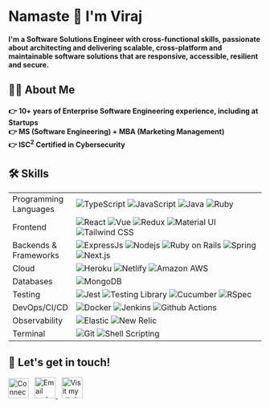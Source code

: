 # Namaste 🙏 I'm Viraj
<h4>I'm a Software Solutions Engineer with cross-functional skills, passionate about architecting and delivering scalable, cross-platform and maintainable software solutions that are responsive, accessible, resilient and secure.</h4>

## 👨‍💻 About Me
<h4>
  👉 10+ years of Enterprise Software Engineering experience, including at Startups
  <br>
  👉 MS (Software Engineering) + MBA (Marketing Management)
  <br>
  👉 ISC<sup>2</sup> Certified in Cybersecurity
</h4>

## 🛠️ Skills
<table>
  <tbody>
    <tr>
      <td>Programming<br>Languages</td>
      <td>
        <img alt="TypeScript" src="https://img.shields.io/badge/-TypeScript-007ACC?style=flat-square&logo=typescript&logoColor=white" />
        <img alt="JavaScript" src="https://img.shields.io/badge/JavaScript-323330?style=flat-square&logo=javascript&logoColor=F7DF1E" />
        <img alt="Java" src="https://img.shields.io/badge/Java-ED8B00?style=flat-square&logo=openjdk&logoColor=white" />
        <img alt="Ruby" src="https://img.shields.io/badge/Ruby-CC342D?style=flat-square&logo=ruby&logoColor=white" />
      </td>
    </tr>
    <tr>
      <td>Frontend</td>
      <td>
        <img alt="React" src="https://img.shields.io/badge/React-20232A?style=flat-square&logo=react&logoColor=61DAFB" />
        <img alt="Vue" src="https://img.shields.io/badge/Vue.js-35495E?style=flat-square&logo=vue.js&logoColor=61DAFB" />
        <img alt="Redux" src="https://img.shields.io/badge/-Redux-764ABC?style=flat-square&logo=redux&logoColor=white" />
        <img alt="Material UI" src="https://img.shields.io/badge/Material--UI-0081CB?style=flat-square&logo=material-ui&logoColor=white" />
        <img alt="Tailwind CSS" src="https://img.shields.io/badge/Tailwind_CSS-38B2AC?style=flat-square&logo=tailwind-css&logoColor=white" />
      </td>
    </tr>
    <tr>
      <td>Backends &<br>Frameworks</td>
      <td>
        <img alt="ExpressJs" src="https://img.shields.io/badge/Express.js-404D59?style=flat-square&logo=Express&logoColor=white" />
        <img alt="Nodejs" src="https://img.shields.io/badge/-Nodejs-43853d?style=flat-square&logo=Node.js&logoColor=white" />
        <img alt="Ruby on Rails" src="https://img.shields.io/badge/Ruby_on_Rails-CC0000?style=flat-square&logo=ruby-on-rails&logoColor=white" />
        <img alt="Spring" src="https://img.shields.io/badge/Spring-6DB33F?style=flat-square&logo=spring&logoColor=white" />
        <img alt="Next.js" src="https://img.shields.io/badge/Next-black?style=flat-square&logo=nextdotjs&logoColor=white" />
      </td>
    </tr>
    <tr>
      <td>Cloud</td>
      <td>
        <img alt="Heroku" src="https://img.shields.io/badge/-Heroku-430098?style=flat-square&logo=heroku&logoColor=white" />
        <img alt="Netlify" src="https://img.shields.io/badge/Netlify-00C7B7?style=flat-square&logo=netlify&logoColor=white" />
        <img alt="Amazon AWS" src="https://img.shields.io/badge/Amazon_AWS-232F3E?style=flat-square&logo=amazon-aws&logoColor=white" />
      </td>
    </tr>
    <tr>
      <td>Databases</td>
      <td>
        <img alt="MongoDB" src="https://img.shields.io/badge/-MongoDB-13aa52?style=flat-square&logo=mongodb&logoColor=white" />
        <img alt="" src="https://img.shields.io/badge/PostgreSQL-316192?style=flat-square&logo=postgresql&logoColor=white" />
        <img alt="" src="https://img.shields.io/badge/MySQL-4479A1?style=flat-square&logo=mysql&logoColor=white" />
      </td>
    </tr>
    <tr>
      <td>Testing</td>
      <td>
        <img alt="Jest" src="https://img.shields.io/badge/Jest-323330?style=flat-square&logo=Jest&logoColor=white" />
        <img alt="Testing Library" src="https://img.shields.io/badge/testing%20library-323330?style=flat-square&logo=testing-library&logoColor=white" />
        <img alt="Cucumber" src="https://img.shields.io/badge/Cucumber_-_222222?style=flat-square&logo=Cucumber&logoColor=white" />
        <img alt="RSpec" src="https://img.shields.io/badge/RSpec-CC0000?style=flat-square&logo=ruby&logoColor=white" />
      </td>
    </tr>
    <tr>
      <td>DevOps/CI/CD</td>
      <td>
        <img alt="Docker" src="https://img.shields.io/badge/-Docker-46a2f1?style=flat-square&logo=docker&logoColor=white" />
        <img alt="Jenkins" src="https://img.shields.io/badge/Jenkins-D24939?style=flat-square&logo=Jenkins&logoColor=white" />
        <img alt="Github Actions" src="https://img.shields.io/badge/-Github_Actions-2088FF?style=flat-square&logo=github-actions&logoColor=white" />
      </td>
    </tr>
    <tr>
      <td>Observability</td>
      <td>
        <img alt="Elastic" src="https://img.shields.io/badge/Elastic-005571?style=flat-square&logo=Elastic&logoColor=white" />
        <img alt="New Relic" src="https://img.shields.io/badge/NewRelic-1CE783?style=flat-square&logo=New+Relic&logoColor=white" />
      </td>
    </tr>
    <tr>
      <td>Terminal</td>
      <td>
        <img alt="Git" src="https://img.shields.io/badge/-Git-F05032?style=flat-square&logo=git&logoColor=white" />
        <img alt="Shell Scripting" src="https://img.shields.io/badge/Shell_Scripting-121011?style=flat-square&logo=gnu-bash&logoColor=white" />
      </td>
    </tr>
  </tbody>
</table>

## 📧 Let's get in touch!
<a href="https://www.linkedin.com/in/virajkulkarni14/" target="_blank" rel="noopener noreferrer"><img alt="Connect with me on LinkedIn!" src="https://www.vectorlogo.zone/logos/linkedin/linkedin-icon.svg" width="40" height="40" loading="lazy"/></a>
&nbsp;
<a href="mailto:mail@virajkulkarni.me">
  <img alt="Email me!" src="https://icon-library.com/images/email-svg-icon/email-svg-icon-27.jpg" width="42" height="42" loading="lazy"/>
</a>
&nbsp;
<a href="https://virajkulkarni.me/" target="_blank" rel="noopener noreferrer">
  <img alt="Visit my site!" src="https://icon-library.com/images/website-icon-flat/website-icon-flat-22.jpg" width="42" height="42" loading="lazy"/>
</a>
